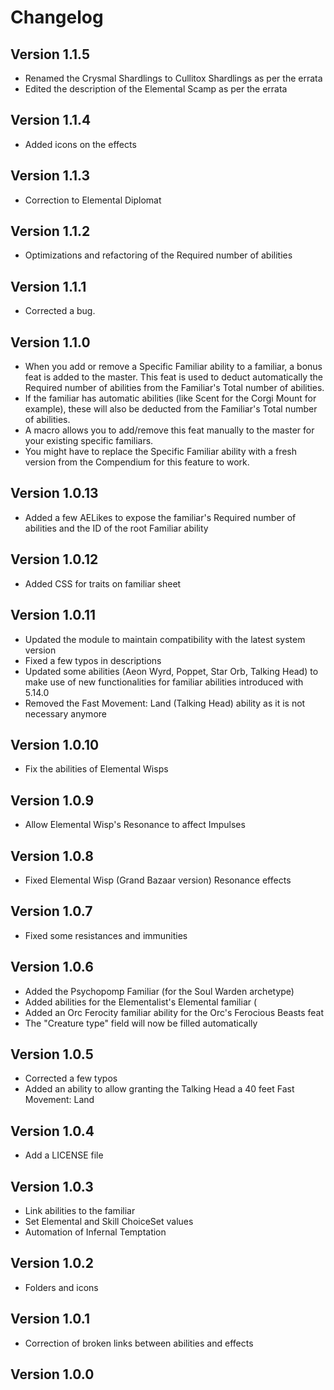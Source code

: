# Changelog

## Version 1.1.5
- Renamed the Crysmal Shardlings to Cullitox Shardlings as per the errata
- Edited the description of the Elemental Scamp as per the errata

## Version 1.1.4
- Added icons on the effects

## Version 1.1.3
- Correction to Elemental Diplomat

## Version 1.1.2
- Optimizations and refactoring of the Required number of abilities

## Version 1.1.1
- Corrected a bug.

## Version 1.1.0
- When you add or remove a Specific Familiar ability to a familiar, a bonus feat is added to the master. This feat is used to deduct automatically the Required number of abilities from the Familiar's Total number of abilities.
- If the familiar has automatic abilities (like Scent for the Corgi Mount for example), these will also be deducted from the Familiar's Total number of abilities.
- A macro allows you to add/remove this feat manually to the master for your existing specific familiars.
- You might have to replace the Specific Familiar ability with a fresh version from the Compendium for this feature to work.

## Version 1.0.13
- Added a few AELikes to expose the familiar's Required number of abilities and the ID of the root Familiar ability

## Version 1.0.12
- Added CSS for traits on familiar sheet

## Version 1.0.11
- Updated the module to maintain compatibility with the latest system version
- Fixed a few typos in descriptions
- Updated some abilities (Aeon Wyrd, Poppet, Star Orb, Talking Head) to make use of new functionalities for familiar abilities introduced with 5.14.0
- Removed the Fast Movement: Land (Talking Head) ability as it is not necessary anymore

## Version 1.0.10
- Fix the abilities of Elemental Wisps

## Version 1.0.9
- Allow Elemental Wisp's Resonance to affect Impulses

## Version 1.0.8
- Fixed Elemental Wisp (Grand Bazaar version) Resonance effects

## Version 1.0.7
- Fixed some resistances and immunities

## Version 1.0.6
- Added the Psychopomp Familiar (for the Soul Warden archetype)
- Added abilities for the Elementalist's Elemental familiar (
- Added an Orc Ferocity familiar ability for the Orc's Ferocious Beasts feat
- The "Creature type" field will now be filled automatically

## Version 1.0.5
- Corrected a few typos
- Added an ability to allow granting the Talking Head a 40 feet Fast Movement: Land

## Version 1.0.4
- Add a LICENSE file

## Version 1.0.3
- Link abilities to the familiar
- Set Elemental and Skill ChoiceSet values
- Automation of Infernal Temptation

## Version 1.0.2
- Folders and icons

## Version 1.0.1
- Correction of broken links between abilities and effects

## Version 1.0.0
